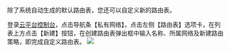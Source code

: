 除了系统自动生成的默认路由表，您还可以自定义新的路由表。

登录[云平台控制台](http://console.tcecqpoc.fsphere.cn/)，点击导航条【私有网络】，点击左侧【路由表】选项卡，在列表上方点击【新建】按钮，在创建路由表弹出框中输入名称、所属网络及新建路由策略，即完成自定义路由表。
![](http://imgcache.tcecqpoc.fsphere.cn/image/mccdn.qcloud.com/img568e24e987f4b.png)